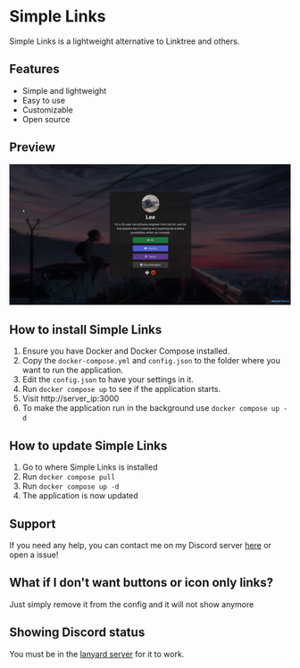 # Simple Links

Simple Links is a lightweight alternative to Linktree and others.

## Features

- Simple and lightweight
- Easy to use
- Customizable
- Open source

## Preview

![Preview](/media/preview.png)

## How to install Simple Links

1. Ensure you have Docker and Docker Compose installed.
2. Copy the `docker-compose.yml` and `config.json` to the folder where you want to run the application.
3. Edit the `config.json` to have your settings in it.
4. Run `docker compose up` to see if the application starts.
5. Visit http://server_ip:3000
6. To make the application run in the background use `docker compose up -d`

## How to update Simple Links

1. Go to where Simple Links is installed
2. Run `docker compose pull`
3. Run `docker compose up -d`
4. The application is now updated

## Support

If you need any help, you can contact me on my Discord server [here](https://discord.gg/yjj2U3ctEG) or open a issue!

## What if I don't want buttons or icon only links?

Just simply remove it from the config and it will not show anymore

## Showing Discord status

You must be in the [lanyard server](https://discord.gg/UrXF2cfJ7F) for it to work.
